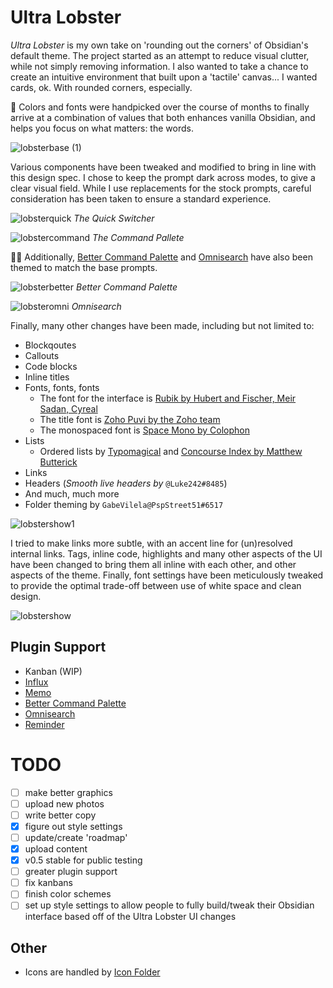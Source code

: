 # Ultra Lobster

_Ultra Lobster_ is my own take on 'rounding out the corners' of Obsidian's default theme. The project started as an attempt to reduce visual clutter, while not simply removing information. I also wanted to take a chance to create an intuitive environment that built upon a 'tactile' canvas... I wanted cards, ok. With rounded corners, especially.

🎨 Colors and fonts were handpicked over the course of months to finally arrive at a combination of values that both enhances vanilla Obsidian, and helps you focus on what matters: the words.

![lobsterbase (1)](https://user-images.githubusercontent.com/87339163/195960218-397220cf-4805-4353-9845-fb9ef5d71de2.png)

Various components have been tweaked and modified to bring in line with this design spec. I chose to keep the prompt dark across modes, to give a clear visual field. While I use replacements for the stock prompts, careful consideration has been taken to ensure a standard experience.

![lobsterquick](https://user-images.githubusercontent.com/87339163/195958212-f49e816a-fdd7-4f29-9b92-530b6ebc8e99.png)
_The Quick Switcher_

![lobstercommand](https://user-images.githubusercontent.com/87339163/195958217-f635067c-bad2-4d58-89e4-0a81004b669f.png)
_The Command Pallete_

👩‍💻 Additionally, [Better Command Palette](https://github.com/AlexBieg/obsidian-better-command-palette) and [Omnisearch](https://github.com/scambier/obsidian-omnisearch) have also been themed to match the base prompts.

![lobsterbetter](https://user-images.githubusercontent.com/87339163/195958362-502b5d82-6e3b-4814-904d-2f9acf8d15f4.png)
_Better Command Palette_

![lobsteromni](https://user-images.githubusercontent.com/87339163/195958364-228566da-c88a-4568-94b7-bffc3527a1ad.png)
_Omnisearch_

Finally, many other changes have been made, including but not limited to:
- Blockqoutes
- Callouts
- Code blocks
- Inline titles
- Fonts, fonts, fonts
	- The font for the interface is [Rubik by Hubert and Fischer, Meir Sadan, Cyreal](https://fonts.google.com/specimen/Rubik)
	- The title font is [Zoho Puvi by the Zoho team](https://www.zoho.com/typefaces/puvi/)
	- The monospaced font is [Space Mono by Colophon](https://fonts.google.com/specimen/Space+Mono?category=Monospace)
- Lists
	- Ordered lists by [Typomagical](https://github.com/hungsu/typomagical-obsidian) and [Concourse Index by Matthew Butterick](https://practicaltypography.com/concourse-index.html)
- Links
- Headers (_Smooth live headers by_ `@Luke242#8485`)
- And much, much more
- Folder theming by `GabeVilela@PspStreet51#6517`

![lobstershow1](https://user-images.githubusercontent.com/87339163/195958767-ae346752-75e1-4923-9e28-f429daccf88f.png)

I tried to make links more subtle, with an accent line for (un)resolved internal links. Tags, inline code, highlights and many other aspects of the UI have been changed to bring them all inline with each other, and other aspects of the theme. Finally, font settings have been meticulously tweaked to provide the optimal trade-off between use of white space and clean design.

![lobstershow](https://user-images.githubusercontent.com/87339163/195958787-94ca716a-8da4-4bca-a1ad-45de79b8d4e3.png)

## Plugin Support
- Kanban (WIP)
- [Influx](https://github.com/jensmtg/influx)
- [Memo](https://github.com/quorafind/obsidian-memos)
- [Better Command Palette](https://github.com/AlexBieg/obsidian-better-command-palette)
- [Omnisearch](https://github.com/scambier/obsidian-omnisearch)
- [Reminder](https://github.com/uphy/obsidian-reminder)

# TODO
- [ ] make better graphics
- [ ] upload new photos
- [ ] write better copy
- [x] figure out style settings
- [ ] update/create 'roadmap'
- [x] upload content
- [x] v0.5 stable for public testing
- [ ] greater plugin support
- [ ] fix kanbans
- [ ] finish color schemes
- [ ] set up style settings to allow people to fully build/tweak their Obsidian interface based off of the Ultra Lobster UI changes

## Other
- Icons are handled by [Icon Folder](https://github.com/FlorianWoelki/obsidian-icon-folder)
